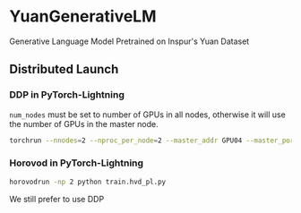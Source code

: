 # YuanGenerativeLM
Generative Language Model Pretrained on Inspur's Yuan Dataset

## Distributed Launch

### DDP in PyTorch-Lightning

`num_nodes` must be set to number of GPUs in all nodes, otherwise it will use the number of GPUs in the master node.

```sh
torchrun --nnodes=2 --nproc_per_node=2 --master_addr GPU04 --master_port 9001 --node_rank 1 train.ddp_pl.py
```

### Horovod in PyTorch-Lightning

```sh
horovodrun -np 2 python train.hvd_pl.py
```

We still prefer to use DDP
